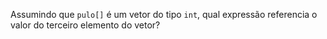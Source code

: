 Assumindo que `pulo[]` é um vetor do tipo `int`, qual expressão referencia o valor do terceiro elemento do vetor?